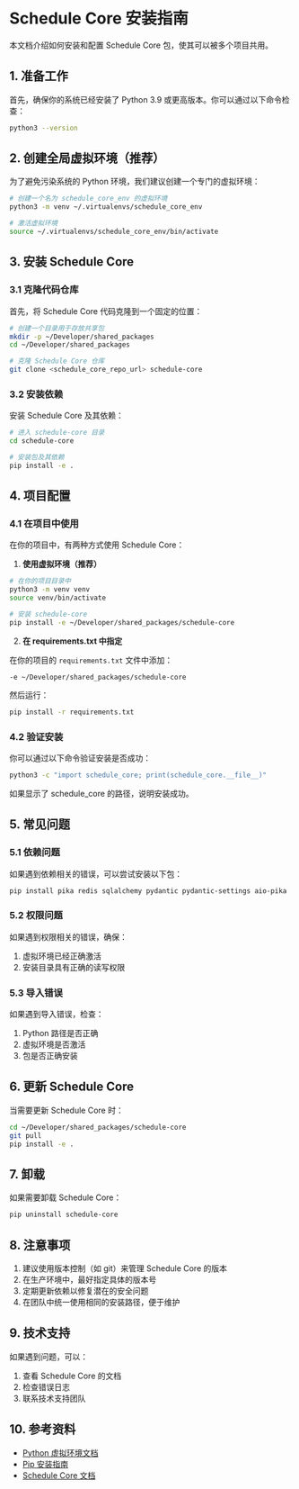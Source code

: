 # Schedule Core 安装指南

本文档介绍如何安装和配置 Schedule Core 包，使其可以被多个项目共用。

## 1. 准备工作

首先，确保你的系统已经安装了 Python 3.9 或更高版本。你可以通过以下命令检查：

```bash
python3 --version
```

## 2. 创建全局虚拟环境（推荐）

为了避免污染系统的 Python 环境，我们建议创建一个专门的虚拟环境：

```bash
# 创建一个名为 schedule_core_env 的虚拟环境
python3 -m venv ~/.virtualenvs/schedule_core_env

# 激活虚拟环境
source ~/.virtualenvs/schedule_core_env/bin/activate
```

## 3. 安装 Schedule Core

### 3.1 克隆代码仓库

首先，将 Schedule Core 代码克隆到一个固定的位置：

```bash
# 创建一个目录用于存放共享包
mkdir -p ~/Developer/shared_packages
cd ~/Developer/shared_packages

# 克隆 Schedule Core 仓库
git clone <schedule_core_repo_url> schedule-core
```

### 3.2 安装依赖

安装 Schedule Core 及其依赖：

```bash
# 进入 schedule-core 目录
cd schedule-core

# 安装包及其依赖
pip install -e .
```

## 4. 项目配置

### 4.1 在项目中使用

在你的项目中，有两种方式使用 Schedule Core：

1. **使用虚拟环境（推荐）**

```bash
# 在你的项目目录中
python3 -m venv venv
source venv/bin/activate

# 安装 schedule-core
pip install -e ~/Developer/shared_packages/schedule-core
```

2. **在 requirements.txt 中指定**

在你的项目的 `requirements.txt` 文件中添加：

```
-e ~/Developer/shared_packages/schedule-core
```

然后运行：

```bash
pip install -r requirements.txt
```

### 4.2 验证安装

你可以通过以下命令验证安装是否成功：

```bash
python3 -c "import schedule_core; print(schedule_core.__file__)"
```

如果显示了 schedule_core 的路径，说明安装成功。

## 5. 常见问题

### 5.1 依赖问题

如果遇到依赖相关的错误，可以尝试安装以下包：

```bash
pip install pika redis sqlalchemy pydantic pydantic-settings aio-pika
```

### 5.2 权限问题

如果遇到权限相关的错误，确保：

1. 虚拟环境已经正确激活
2. 安装目录具有正确的读写权限

### 5.3 导入错误

如果遇到导入错误，检查：

1. Python 路径是否正确
2. 虚拟环境是否激活
3. 包是否正确安装

## 6. 更新 Schedule Core

当需要更新 Schedule Core 时：

```bash
cd ~/Developer/shared_packages/schedule-core
git pull
pip install -e .
```

## 7. 卸载

如果需要卸载 Schedule Core：

```bash
pip uninstall schedule-core
```

## 8. 注意事项

1. 建议使用版本控制（如 git）来管理 Schedule Core 的版本
2. 在生产环境中，最好指定具体的版本号
3. 定期更新依赖以修复潜在的安全问题
4. 在团队中统一使用相同的安装路径，便于维护

## 9. 技术支持

如果遇到问题，可以：

1. 查看 Schedule Core 的文档
2. 检查错误日志
3. 联系技术支持团队

## 10. 参考资料

- [Python 虚拟环境文档](https://docs.python.org/zh-cn/3/tutorial/venv.html)
- [Pip 安装指南](https://pip.pypa.io/en/stable/installation/)
- [Schedule Core 文档]() 